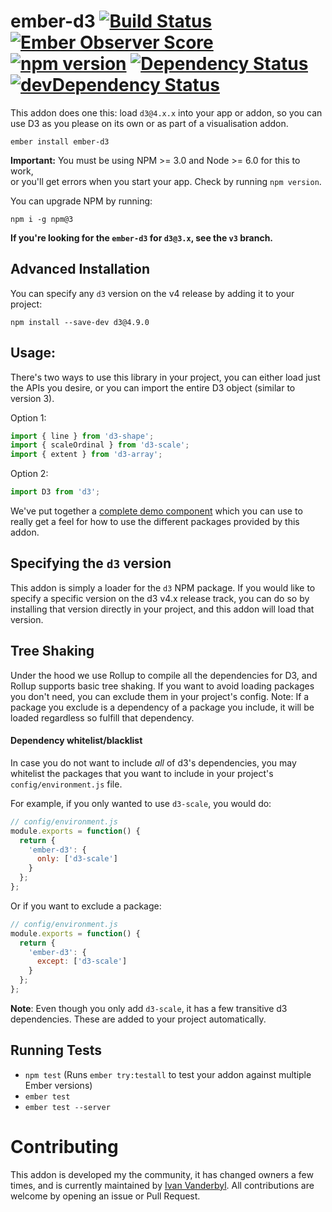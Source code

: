 # ember-d3 [![Build Status](https://travis-ci.org/brzpegasus/ember-d3.svg?branch=master)](https://travis-ci.org/brzpegasus/ember-d3) [![Ember Observer Score](https://emberobserver.com/badges/ember-d3.svg)](https://emberobserver.com/addons/ember-d3) [![npm version](https://badge.fury.io/js/ember-d3.svg)](https://badge.fury.io/js/ember-d3) [![Dependency Status](https://david-dm.org/brzpegasus/ember-d3.svg)](https://david-dm.org/brzpegasus/ember-d3) [![devDependency Status](https://david-dm.org/brzpegasus/ember-d3/dev-status.svg)](https://david-dm.org/brzpegasus/ember-d3.svg#info=devDependencies)

This addon does one this: load `d3@4.x.x` into your app or addon, so you can
use D3 as you please on its own or as part of a visualisation addon.


```
ember install ember-d3
```

**Important:** You must be using NPM >= 3.0 and Node >= 6.0 for this to work,  
or you'll get errors when you start your app. Check by running `npm version`.

You can upgrade NPM by running:

```
npm i -g npm@3
```

**If you're looking for the `ember-d3` for `d3@3.x`, see the `v3` branch.**

## Advanced Installation

You can specify any `d3` version on the v4 release by adding it to your project:

```
npm install --save-dev d3@4.9.0
```

## Usage:

There's two ways to use this library in your project, you can either load just 
the APIs you desire, or you can import the entire D3 object (similar to version 3).

Option 1:

```js
import { line } from 'd3-shape';
import { scaleOrdinal } from 'd3-scale';
import { extent } from 'd3-array';
```

Option 2:

```js
import D3 from 'd3';
```

We've put together a [complete demo component](https://github.com/brzpegasus/ember-d3/blob/master/tests/dummy/app/components/simple-circles.js) 
which you can use to really get a feel for how to use the different packages
provided by this addon.

## Specifying the `d3` version

This addon is simply a loader for the `d3` NPM package. If you would like to
specify a specific version on the d3 v4.x release track, you can do so by 
installing that version directly in your project, and this addon 
will load that version.

## Tree Shaking

Under the hood we use Rollup to compile all the dependencies for D3, and Rollup
supports basic tree shaking. If you want to avoid loading packages you don't need,
you can exclude them in your project's config. Note: If a package you exclude is
a dependency of a package you include, it will be loaded regardless so fulfill that
dependency.

#### Dependency whitelist/blacklist

In case you do not want to include *all* of d3's dependencies, you may whitelist 
the packages that you want to include in your project's `config/environment.js` file.

For example, if you only wanted to use `d3-scale`, you would do:

```js
// config/environment.js
module.exports = function() {
  return {
    'ember-d3': {
      only: ['d3-scale']
    }
  };
};
```

Or if you want to exclude a package:

```js
// config/environment.js
module.exports = function() {
  return {
    'ember-d3': {
      except: ['d3-scale']
    }
  };
};
```

**Note**: Even though you only add `d3-scale`, it has a few transitive d3 dependencies.
These are added to your project automatically.

## Running Tests

* `npm test` (Runs `ember try:testall` to test your addon against multiple Ember versions)
* `ember test`
* `ember test --server`

# Contributing

This addon is developed my the community, it has changed owners a few times,
and is currently maintained by [Ivan Vanderbyl](https://github.com/ivanvanderbyl). 
All contributions are welcome by opening an issue or Pull Request.

